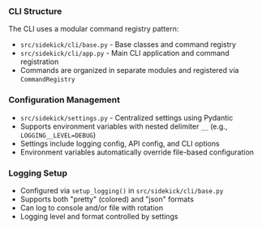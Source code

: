 ### CLI Structure
The CLI uses a modular command registry pattern:

- `src/sidekick/cli/base.py` - Base classes and command registry
- `src/sidekick/cli/app.py` - Main CLI application and command registration
- Commands are organized in separate modules and registered via `CommandRegistry`

### Configuration Management
- `src/sidekick/settings.py` - Centralized settings using Pydantic
- Supports environment variables with nested delimiter `__` (e.g., `LOGGING__LEVEL=DEBUG`)
- Settings include logging config, API config, and CLI options
- Environment variables automatically override file-based configuration

### Logging Setup
- Configured via `setup_logging()` in `src/sidekick/cli/base.py`
- Supports both "pretty" (colored) and "json" formats
- Can log to console and/or file with rotation
- Logging level and format controlled by settings
